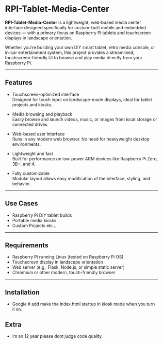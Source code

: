 # RPI-Tablet-Media-Center

**RPI-Tablet-Media-Center** is a lightweight, web-based media center interface designed specifically for custom-built mobile and embedded devices — with a primary focus on Raspberry Pi tablets and touchscreen displays in landscape orientation.

Whether you're building your own DIY smart tablet, retro media console, or in-car entertainment system, this project provides a streamlined, touchscreen-friendly UI to browse and play media directly from your Raspberry Pi.

---

## Features

- Touchscreen-optimized interface  
  Designed for touch input on landscape-mode displays, ideal for tablet projects and kiosks.

- Media browsing and playback  
  Easily browse and launch videos, music, or images from local storage or connected drives.

- Web-based user interface  
  Runs in any modern web browser. No need for heavyweight desktop environments.

- Lightweight and fast  
  Built for performance on low-power ARM devices like Raspberry Pi Zero, 3B+, and 4.

- Fully customizable  
  Modular layout allows easy modification of the interface, styling, and behavior.

---

## Use Cases

- Raspberry Pi DIY tablet builds   
- Portable media kiosks    
- Custom Projects etc...

---

## Requirements

- Raspberry Pi running Linux (tested on Raspberry Pi OS)
- Touchscreen display in landscape orientation
- Web server (e.g., Flask, Node.js, or simple static server)
- Chromium or other modern, touch-friendly browser

---

## Installation

- Google it add make the index.html startup in kiosk mode when you turn it on.

## Extra

- Im an 12 year please dont judge code quality.
